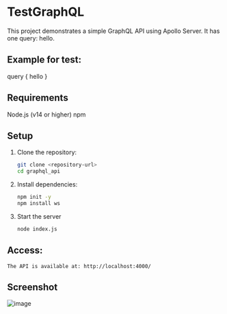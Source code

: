 # TestGraphQL
This project demonstrates a simple GraphQL API using Apollo Server. It has one query: hello.

## Example for test:
query { hello }

## Requirements
Node.js (v14 or higher)
npm
## Setup
1. Clone the repository:
    ```bash
    git clone <repository-url>
    cd graphql_api
    
2. Install dependencies:
    ```bash
    npm init -y
    npm install ws

3. Start the server
    ```bash
    node index.js

## Access:

    The API is available at: http://localhost:4000/

## Screenshot
![image](https://github.com/user-attachments/assets/d63217f4-e3ef-4e22-93a7-13f86889dcad)
